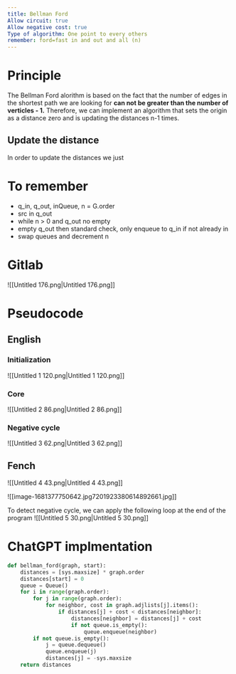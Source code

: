 ```yaml
---
title: Bellman Ford
Allow circuit: true
Allow negative cost: true
Type of algorithm: One point to every others
remember: ford=fast in and out and all (n)
---
```

# Principle
The Bellman Ford alorithm is based on the fact that the number of edges in the shortest path we are looking for **can not be greater than the number of verticles - 1.**
Therefore, we can implement an algorithm that sets the origin as a distance zero and is updating the distances n-1 times.
## Update the distance
In order to update the distances we just
  
# To remember
- q_in, q_out, inQueue, n = G.order
- src in q_out
- while n > 0 and q_out no empty
- empty q_out then standard check, only enqueue to q_in if not already in
- swap queues and decrement n
  
# Gitlab
![[Untitled 176.png|Untitled 176.png]]

# Pseudocode
## English
### Initialization
![[Untitled 1 120.png|Untitled 1 120.png]]

### Core
![[Untitled 2 86.png|Untitled 2 86.png]]

### Negative cycle
![[Untitled 3 62.png|Untitled 3 62.png]]

  
## Fench
![[Untitled 4 43.png|Untitled 4 43.png]]

  
![[image-1681377750642.jpg7201923380614892661.jpg]]

To detect negative cycle, we can apply the following loop at the end of the program
![[Untitled 5 30.png|Untitled 5 30.png]]

  
# ChatGPT implmentation
```Python
def bellman_ford(graph, start):
    distances = [sys.maxsize] * graph.order
    distances[start] = 0
    queue = Queue()
    for i in range(graph.order):
        for j in range(graph.order):
            for neighbor, cost in graph.adjlists[j].items():
                if distances[j] + cost < distances[neighbor]:
                    distances[neighbor] = distances[j] + cost
                    if not queue.is_empty():
                        queue.enqueue(neighbor)
        if not queue.is_empty():
            j = queue.dequeue()
            queue.enqueue(j)
            distances[j] = -sys.maxsize
    return distances
```